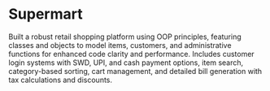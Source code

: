 # Supermart
Built a robust retail shopping platform using OOP principles, featuring classes and objects to model items, customers, and administrative functions for enhanced code clarity and performance. Includes customer login systems with SWD, UPI, and cash payment options, item search, category-based sorting, cart management, and detailed bill generation with tax calculations and discounts.
